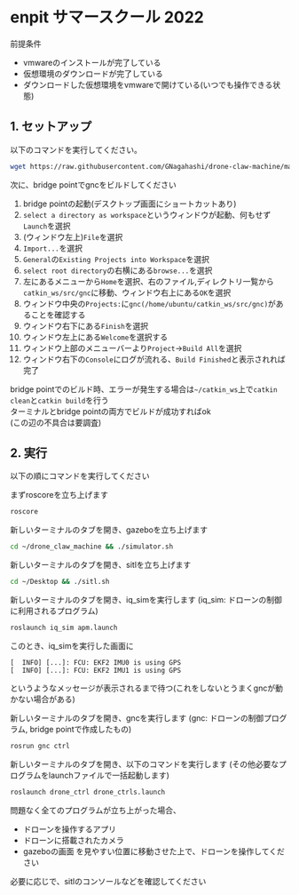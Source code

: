 # enpit サマースクール 2022
前提条件
- vmwareのインストールが完了している
- 仮想環境のダウンロードが完了している
- ダウンロードした仮想環境をvmwareで開けている(いつでも操作できる状態)


## 1. セットアップ
以下のコマンドを実行してください。
```sh
wget https://raw.githubusercontent.com/GNagahashi/drone-claw-machine/main/install.sh -O- | sh
```

次に、bridge pointでgncをビルドしてください
1. bridge pointの起動(デスクトップ画面にショートカットあり)
1. `select a directory as workspace`というウィンドウが起動、何もせず`Launch`を選択
1. (ウィンドウ左上)`File`を選択
1. `Import...`を選択
1. `General`の`Existing Projects into Workspace`を選択
1. `select root directory`の右横にある`browse...`を選択
1. 左にあるメニューから`Home`を選択、右のファイル,ディレクトリ一覧から`catkin_ws/src/gnc`に移動、ウィンドウ右上にある`OK`を選択
1. ウィンドウ中央の`Projects:`に`gnc(/home/ubuntu/catkin_ws/src/gnc)`があることを確認する
1. ウィンドウ右下にある`Finish`を選択
1. ウィンドウ左上にある`Welcome`を選択する
1. ウィンドウ上部のメニューバーより`Project`→`Build All`を選択
1. ウィンドウ右下の`Console`にログが流れる、`Build Finished`と表示されれば完了

bridge pointでのビルド時、エラーが発生する場合は`~/catkin_ws`上で`catkin clean`と`catkin build`を行う  
ターミナルとbridge pointの両方でビルドが成功すればok  
(この辺の不具合は要調査)

## 2. 実行
以下の順にコマンドを実行してください

まずroscoreを立ち上げます
```sh
roscore
```

新しいターミナルのタブを開き、gazeboを立ち上げます
```sh
cd ~/drone_claw_machine && ./simulator.sh
```

新しいターミナルのタブを開き、sitlを立ち上げます
```sh
cd ~/Desktop && ./sitl.sh
```

新しいターミナルのタブを開き、iq_simを実行します
(iq_sim: ドローンの制御に利用されるプログラム)
```sh
roslaunch iq_sim apm.launch
```
このとき、iq_simを実行した画面に
```
[  INFO] [...]: FCU: EKF2 IMU0 is using GPS
[  INFO] [...]: FCU: EKF2 IMU1 is using GPS
```
というようなメッセージが表示されるまで待つ(これをしないとうまくgncが動かない場合がある)  

新しいターミナルのタブを開き、gncを実行します
(gnc: ドローンの制御プログラム, bridge pointで作成したもの)
```sh
rosrun gnc ctrl
```

新しいターミナルのタブを開き、以下のコマンドを実行します
(その他必要なプログラムをlaunchファイルで一括起動します)
```sh
roslaunch drone_ctrl drone_ctrls.launch
```

問題なく全てのプログラムが立ち上がった場合、
- ドローンを操作するアプリ
- ドローンに搭載されたカメラ
- gazeboの画面
を見やすい位置に移動させた上で、ドローンを操作してください

必要に応じで、sitlのコンソールなどを確認してください